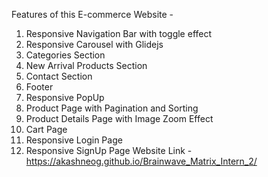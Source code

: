 Features of this E-commerce Website -

1. Responsive Navigation Bar with toggle effect
2. Responsive Carousel with Glidejs
3. Categories Section
4. New Arrival Products Section
5. Contact Section
6. Footer
7. Responsive PopUp
8. Product Page with Pagination and Sorting
9. Product Details Page with Image Zoom Effect
10. Cart Page
11. Responsive Login Page
12. Responsive SignUp Page
Website Link -  https://akashneog.github.io/Brainwave_Matrix_Intern_2/
